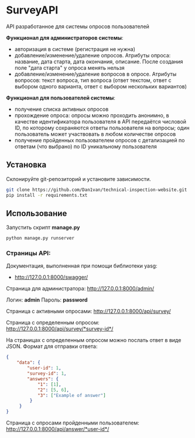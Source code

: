 # SurveyAPI

API разработанное для системы опросов пользователей

**Функционал для администраторов системы**:

- авторизация в системе (регистрация не нужна)
- добавление/изменение/удаление опросов. Атрибуты опроса: название, дата старта, дата окончания, описание. После создания поле "дата старта" у опроса менять нельзя
- добавление/изменение/удаление вопросов в опросе. Атрибуты вопросов: текст вопроса, тип вопроса (ответ текстом, ответ с выбором одного варианта, ответ с выбором нескольких вариантов)

**Функционал для пользователей системы**:

- получение списка активных опросов
- прохождение опроса: опросы можно проходить анонимно, в качестве идентификатора пользователя в API передаётся числовой ID, по которому сохраняются ответы пользователя на вопросы; один пользователь может участвовать в любом количестве опросов
- получение пройденных пользователем опросов с детализацией по ответам (что выбрано) по ID уникальному пользователя

## Установка

Склонируйте git-репозиторий и установите зависимости.

```bash
git clone https://github.com/Dan1van/technical-inspection-website.git
pip install -r requirements.txt
```

## Использование

Запустить скрипт **manage.py**

```bash
python manage.py runserver
```

### Страницы API:

Документация, выполненная при помощи библиотеки yasg: 

- http://127.0.0.1:8000/swagger/


Страница для администратора: http://127.0.0.1:8000/admin/ 

Логин: **admin**
Пароль: **password**

Страница с активными опросами: http://127.0.0.1:8000/api/survey/

Страница с определенным опросом: http://127.0.0.1:8000/api/survey/*survey-id*/

На страницах с определенным опросом можно послать ответ в виде JSON. 
Формат для отправки ответа:


```json
{
    "data": {
        "user-id": 1,
        "survey-id": 1,
        "answers": {
            "1": [1],         
            "2": [5, 6],                    
            "3": ["Example of answer"]   
         }
     }
}
```


Страница с опросами пройденными пользователем: http://127.0.0.1:8000/api/answer/*user-id*/
